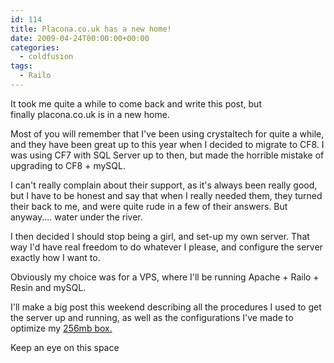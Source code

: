 ```yaml
---
id: 114
title: Placona.co.uk has a new home!
date: 2009-04-24T00:00:00+00:00
categories:
  - coldfusion
tags:
  - Railo
---
```

It took me quite a while to come back and write this post, but finally placona.co.uk is in a new home.

Most of you will remember that I've been using <a name="http://www.crystaltech.com/">crystaltech</a> for quite a while, and they have been great up to this year when I decided to migrate to CF8. I was using CF7 with SQL Server up to then, but made the horrible mistake of upgrading to CF8 + mySQL.

I can't really complain about their support, as it's always been really good, but I have to be honest and say that when I really needed them, they turned their back to me, and were quite rude in a few of their answers. But anyway.... water under the river.

I then decided I should stop being a girl, and set-up my own server. That way I'd have real freedom to do whatever I please, and configure the server exactly how I want to.

Obviously my choice was for a VPS, where I'll be running Apache + Railo + Resin and mySQL.

I'll make a big post this weekend describing all the procedures I used to get the server up and running, as well as the configurations I've made to optimize my <a href="https://manage.slicehost.com/customers/new?referrer=364963b4bf874397d68118e4a711817a" target="_blank" class="broken_link">256mb box.</a>

Keep an eye on this space
